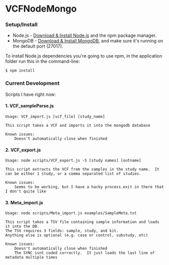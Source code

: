 # VCFNodeMongo

### Setup/Install

* Node.js - [Download & Install Node.js](http://www.nodejs.org/download/) and the npm package manager.
* MongoDB - [Download & Install MongoDB](http://www.mongodb.org/downloads), and make sure it's running on the default port (27017).

To install Node.js dependencies you're going to use npm, in the application folder run this in the command-line:
```
$ npm install
```


### Current Development

Scripts I have right now:

#### 1. VCF_sampleParse.js
	
```Usage: VCF_import.js [vcf_file] [study_name] ```

	This script takes a VCF and imports it into the mongodb database

	Known issues:
		Doesn't automatically close when finished

#### 2. VCF_export.js  
```Usage: node scripts/VCF_export.js -S [study names] [outname] ```

	This script extracts the VCF from the samples in the study name.  It can be either 1 study, or a comma separated list of studies.

	Known issues:
		Seems to be working, but I have a hacky process.exit in there that I don't quite like


#### 3. Meta_import.js
```Usage: node scripts/Meta_import.js examples/SampleMeta.txt ```

	This script takes a TSV file containing sample information and loads it into the DB.
	The TSV requires 3 fields: sample, study, and kit.
	Anything else is optional (e.g. case or control, substudy, etc)

	Known issues:
		Doesn't automatically close when finished
		The SYNC isnt coded correctly.  It just loads the last line of metadata multiple times
